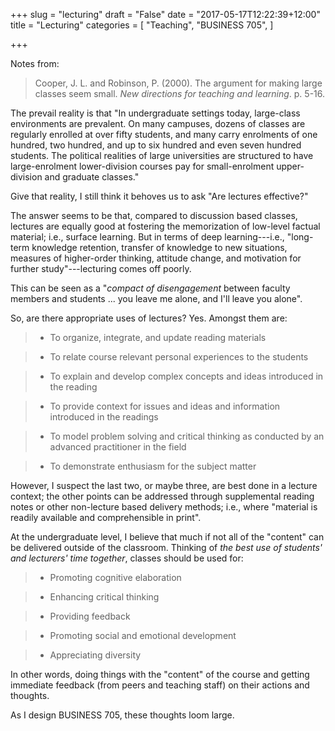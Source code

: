 +++
slug = "lecturing"
draft = "False"
date = "2017-05-17T12:22:39+12:00"
title = "Lecturing"
categories = [
  "Teaching",
  "BUSINESS 705",
]

+++

Notes from:

> Cooper, J. L. and Robinson, P. (2000). The argument for making large
> classes seem small. _New directions for teaching and learning_. p.
> 5-16.


The prevail reality is that "In undergraduate settings today,
large-class environments are prevalent. On many campuses, dozens of
classes are regularly enrolled at over fifty students, and many carry
enrolments of one hundred, two hundred, and up to six hundred and even
seven hundred students. The political realities of large universities
are structured to have large-enrolment lower-division courses pay for
small-enrolment upper-division and graduate classes."

Give that reality, I still think it behoves us to ask "Are lectures
effective?"

The answer seems to be that, compared to discussion based classes,
lectures are equally good at fostering the memorization of low-level
factual material; i.e., surface learning. But in terms of deep
learning---i.e., "long-term knowledge retention, transfer of knowledge
to new situations, measures of higher-order thinking, attitude change,
and motivation for further study"---lecturing comes off poorly.

This can be seen as a "_compact of disengagement_ between faculty
members and students ... you leave me alone, and I'll leave you
alone".

So, are there appropriate uses of lectures? Yes. Amongst them are:

>  * To organize, integrate, and update reading materials

>  * To relate course relevant personal experiences to the students

>  * To explain and develop complex concepts and ideas introduced in the reading

>  * To provide context for issues and ideas and information introduced in the readings

>  * To model problem solving and critical thinking as conducted by an advanced practitioner in the field

>  * To demonstrate enthusiasm for the subject matter

However, I suspect the last two, or maybe three, are best done in a
lecture context; the other points can be addressed through
supplemental reading notes or other non-lecture based delivery
methods; i.e., where "material is readily available and comprehensible
in print".

At the undergraduate level, I believe that much if not all of the "content" can be delivered outside of the classroom. Thinking of _the best use of students' and lecturers' time together_, classes should be used for:

>  * Promoting cognitive elaboration

>  * Enhancing critical thinking

>  * Providing feedback

>  * Promoting social and emotional development

>  * Appreciating diversity
  
In other words, doing things with the "content" of the course and
getting immediate feedback (from peers and teaching staff) on their
actions and thoughts.

As I design BUSINESS 705, these thoughts loom large.
